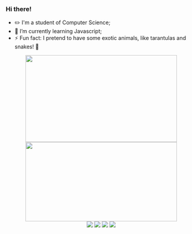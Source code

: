 ### Hi there!
- ✏️ I'm a student of Computer Science;
- 🌱 I’m currently learning Javascript;
- ⚡ Fun fact: I pretend to have some exotic animals, like tarantulas and snakes! 🐍
<div align="center">
  <a href="https://github.com/rafaballerini">
  <img height="230em" width="400em" src="https://github-readme-stats.vercel.app/api?username=rafareusz&show_icons=true&theme=aura_dark&include_all_commits=true&count_private=true"/>
  <img height="210em" width="400em" src="https://github-readme-stats.vercel.app/api/top-langs/?username=rafareusz&layout=compact&langs_count=7&theme=aura_dark"/>
</div>

<div align="center">
  <a href = "mailto:rafael.f.reus@gmail.com"><img src="https://img.shields.io/badge/-Gmail-%23333?style=for-the-badge&logo=gmail&logoColor=white" target="_blank"></a>
  <a href="https://www.linkedin.com/in/rafael-francisco-reus-809398201/" target="_blank"><img src="https://img.shields.io/badge/-LinkedIn-%230077B5?style=for-the-badge&logo=linkedin&logoColor=white" target="_blank"></a> 
  <a href="https://www.youtube.com/channel/UCCA_iO_GzXK-BxZKrZl5iow" target="_blank"><img src="https://img.shields.io/badge/YouTube-FF0000?style=for-the-badge&logo=youtube&logoColor=white" target="_blank"></a>
  <a href="https://www.instagram.com/mateamatica/" target="_blank"><img src="https://img.shields.io/badge/-Instagram-%23E4405F?style=for-the-badge&logo=instagram&logoColor=white" target="_blank"></a>
